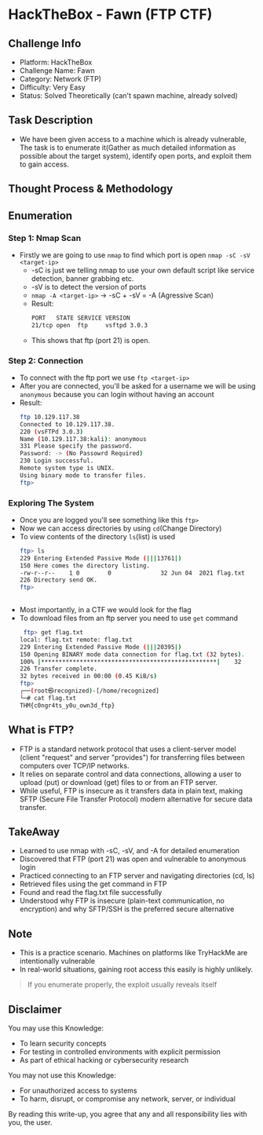 # HackTheBox - Fawn (FTP CTF)

## Challenge Info

* Platform: HackTheBox
* Challenge Name: Fawn
* Category: Network (FTP)
* Difficulty: Very Easy
* Status: Solved Theoretically (can't spawn machine, already solved)

## Task Description
* We have been given access to a machine which is already vulnerable, The task is to enumerate it(Gather as much detailed information as possible about the target system), identify open ports, and exploit them to gain access.

## Thought Process & Methodology
## Enumeration

### Step 1: Nmap Scan

* Firstly we are going to use `nmap` to find which port is open
    `nmap -sC -sV <target-ip>`
  * -sC is just we telling nmap to use your own default script like service detection, banner grabbing etc.
  * -sV is to detect the version of ports
  * `nmap -A <target-ip>` -> -sC + -sV = -A (Agressive Scan)
  * Result:
    ```bash
    PORT   STATE SERVICE VERSION
    21/tcp open  ftp     vsftpd 3.0.3
  * This shows that ftp (port 21) is open.

### Step 2: Connection

* To connect with the ftp port we use `ftp <target-ip>`
* After you are connected, you'll be asked for a username we will be using `anonymous` because you can login without having an account
* Result:
  ```bash
  ftp 10.129.117.38
  Connected to 10.129.117.38.
  220 (vsFTPd 3.0.3)
  Name (10.129.117.38:kali): anonymous
  331 Please specify the password.
  Password: -> (No Passowrd Required)
  230 Login successful.
  Remote system type is UNIX.
  Using binary mode to transfer files.
  ftp>

### Exploring The System

* Once you are logged you'll see something like this `ftp>`
* Now we can access directories by using `cd`(Change Directory)
* To view contents of the directory `ls`(list) is used
  ```bash
  ftp> ls
  229 Entering Extended Passive Mode (|||13761|)
  150 Here comes the directory listing.
  -rw-r--r--    1 0        0              32 Jun 04  2021 flag.txt
  226 Directory send OK.
  ftp>
   
* Most importantly, in a CTF we would look for the flag
* To download files from an ftp server you need to use `get` command
  ```bash
   ftp> get flag.txt
  local: flag.txt remote: flag.txt
  229 Entering Extended Passive Mode (|||20395|)
  150 Opening BINARY mode data connection for flag.txt (32 bytes).
  100% |**************************************************|    32      146.71 KiB/s    00:00 ETA
  226 Transfer complete.
  32 bytes received in 00:00 (0.45 KiB/s)
  ftp>
  ┌──(root㉿recognized)-[/home/recognized]
  └─# cat flag.txt 
  THM{c0ngr4ts_y0u_own3d_ftp}
  
## What is FTP?
* FTP is a standard network protocol that uses a client-server model (client "request" and server "provides") for transferring files between computers over TCP/IP networks.
* It relies on separate control and data connections, allowing a user to upload (put) or download (get) files to or from an FTP server.
* While useful, FTP is insecure as it transfers data in plain text, making SFTP (Secure File Transfer Protocol) modern alternative for secure data transfer.

## TakeAway
* Learned to use nmap with -sC, -sV, and -A for detailed enumeration
* Discovered that FTP (port 21) was open and vulnerable to anonymous login
* Practiced connecting to an FTP server and navigating directories (cd, ls)
* Retrieved files using the get command in FTP
* Found and read the flag.txt file successfully
* Understood why FTP is insecure (plain-text communication, no encryption) and why SFTP/SSH is the preferred secure alternative

## Note
* This is a practice scenario. Machines on platforms like TryHackMe are intentionally vulnerable
* In real-world situations, gaining root access this easily is highly unlikely.
> If you enumerate properly, the exploit usually reveals itself

## Disclaimer

You may use this Knowledge:

* To learn security concepts
* For testing in controlled environments with explicit permission
* As part of ethical hacking or cybersecurity research

You may not use this Knowledge:

* For unauthorized access to systems
* To harm, disrupt, or compromise any network, server, or individual

By reading this write-up, you agree that any and all responsibility lies with you, the user.
